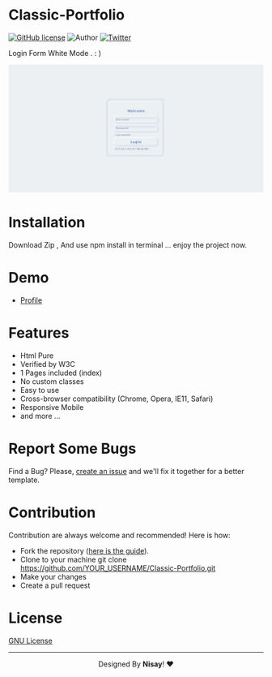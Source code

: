 # Classic-Portfolio

[![GitHub license](https://img.shields.io/github/license/YasinDehfuli/Login-Page)](https://github.com/YasinDehfuli/Login-Page/blob/master/LICENSE)
![Author](https://img.shields.io/badge/author-Nisay-blue.svg)
[![Twitter](https://img.shields.io/twitter/url/https/github.com/YasinDehfuli/Login-Page/.svg?style=social)](https://twitter.com/YasinDehfuli)

Login Form White Mode . : )

<div align="center">
<img src="LoginWhite.png">

</div>

# Installation
Download Zip , And use npm install in terminal ... enjoy the project now.

# Demo
- [Profile](https://github.com/YasinDehfuli/Classic-Portfolio)

# Features
- Html Pure
- Verified by W3C
- 1 Pages included (index)
- No custom classes
- Easy to use
- Cross-browser compatibility (Chrome, Opera, IE11, Safari)
- Responsive Mobile
- and more ...

# Report Some Bugs
Find a Bug? Please, [create an issue](https://github.com/YasinDehfuli/Login-Form-White/issues) and we'll fix it together for a better template.

# Contribution
Contribution are always welcome and recommended! Here is how:

- Fork the repository ([here is the guide](https://help.github.com/articles/fork-a-repo/)).
- Clone to your machine git clone https://github.com/YOUR_USERNAME/Classic-Portfolio.git
- Make your changes
- Create a pull request


# License
[GNU License](http://opensource.org/licenses/GNU)

---
<div align="center">Designed By <b>Nisay</b>! ❤️</div>